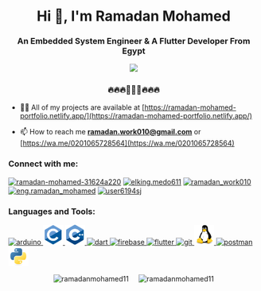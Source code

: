<h1 align="center">Hi 👋, I'm Ramadan Mohamed</h1>
<h3 align="center">An Embedded System Engineer & A Flutter Developer From Egypt</h3>

<div id="header" align="center">
 <img src="https://media3.giphy.com/media/qgQUggAC3Pfv687qPC/giphy.gif"width="300"/>
</div>
<h3 align="center">🔥🔥🔥🚀🚀🚀🔥🔥🔥 </h3>

- 👨‍💻 All of my projects are available at [https://ramadan-mohamed-portfolio.netlify.app/](https://ramadan-mohamed-portfolio.netlify.app/)

- 📫 How to reach me **ramadan.work010@gmail.com** or [https://wa.me/0201065728564](https://wa.me/0201065728564)

<h3 align="left">Connect with me:</h3>
<p align="left">
<a href="https://www.linkedin.com/in/ramadan-mohamed-31624a220/" target="blank"><img align="center" src="https://raw.githubusercontent.com/rahuldkjain/github-profile-readme-generator/master/src/images/icons/Social/linked-in-alt.svg" alt="ramadan-mohamed-31624a220" height="30" width="40" /></a>
<a href="https://fb.com/elking.medo611" target="blank"><img align="center" src="https://raw.githubusercontent.com/rahuldkjain/github-profile-readme-generator/master/src/images/icons/Social/facebook.svg" alt="elking.medo611" height="30" width="40" /></a>
<a href="https://www.hackerrank.com/ramadan_work010" target="blank"><img align="center" src="https://raw.githubusercontent.com/rahuldkjain/github-profile-readme-generator/master/src/images/icons/Social/hackerrank.svg" alt="ramadan_work010" height="30" width="40" /></a>
<a href="https://codeforces.com/profile/eng.ramadan_mohamed" target="blank"><img align="center" src="https://raw.githubusercontent.com/rahuldkjain/github-profile-readme-generator/master/src/images/icons/Social/codeforces.svg" alt="eng.ramadan_mohamed" height="30" width="40" /></a>
<a href="https://www.leetcode.com/user6194sj" target="blank"><img align="center" src="https://raw.githubusercontent.com/rahuldkjain/github-profile-readme-generator/master/src/images/icons/Social/leet-code.svg" alt="user6194sj" height="30" width="40" /></a>
</p>

<h3 align="left">Languages and Tools:</h3>
<p align="left"> <a href="https://www.arduino.cc/" target="_blank" rel="noreferrer"> <img src="https://cdn.worldvectorlogo.com/logos/arduino-1.svg" alt="arduino" width="40" height="40"/> </a> <a href="https://www.cprogramming.com/" target="_blank" rel="noreferrer"> <img src="https://raw.githubusercontent.com/devicons/devicon/master/icons/c/c-original.svg" alt="c" width="40" height="40"/> </a> <a href="https://www.w3schools.com/cpp/" target="_blank" rel="noreferrer"> <img src="https://raw.githubusercontent.com/devicons/devicon/master/icons/cplusplus/cplusplus-original.svg" alt="cplusplus" width="40" height="40"/> </a> <a href="https://dart.dev" target="_blank" rel="noreferrer"> <img src="https://www.vectorlogo.zone/logos/dartlang/dartlang-icon.svg" alt="dart" width="40" height="40"/> </a> <a href="https://firebase.google.com/" target="_blank" rel="noreferrer"> <img src="https://www.vectorlogo.zone/logos/firebase/firebase-icon.svg" alt="firebase" width="40" height="40"/> </a> <a href="https://flutter.dev" target="_blank" rel="noreferrer"> <img src="https://www.vectorlogo.zone/logos/flutterio/flutterio-icon.svg" alt="flutter" width="40" height="40"/> </a> <a href="https://git-scm.com/" target="_blank" rel="noreferrer"> <img src="https://www.vectorlogo.zone/logos/git-scm/git-scm-icon.svg" alt="git" width="40" height="40"/> </a> <a href="https://www.linux.org/" target="_blank" rel="noreferrer"> <img src="https://raw.githubusercontent.com/devicons/devicon/master/icons/linux/linux-original.svg" alt="linux" width="40" height="40"/> </a> <a href="https://postman.com" target="_blank" rel="noreferrer"> <img src="https://www.vectorlogo.zone/logos/getpostman/getpostman-icon.svg" alt="postman" width="40" height="40"/> </a> <a href="https://www.python.org" target="_blank" rel="noreferrer"> <img src="https://raw.githubusercontent.com/devicons/devicon/master/icons/python/python-original.svg" alt="python" width="40" height="40"/> </a> </p>

<div style="display: flex; justify-content: center; gap: 20px;">
    <img src="https://github-readme-stats.vercel.app/api/top-langs?username=ramadanmohamed11&show_icons=true&locale=en&layout=compact" alt="ramadanmohamed11" />
    <img src="https://github-readme-stats.vercel.app/api?username=ramadanmohamed11&show_icons=true&locale=en" alt="ramadanmohamed11" />
</div>


